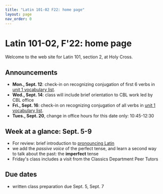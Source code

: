 ```yaml
---
title: "Latin 101-02 F22: home page"
layout: page
nav_order: 0
---
```



# Latin 101-02, F'22: home page

Welcome to the web site for Latin 101, section 2, at Holy Cross.

## Announcements

- **Mon., Sept. 12**: check-in on recognizing conjugation of first 6 verbs in [unit 1 vocabulary list](./modules/unit1/vocab1/).
- **Wed., Sept. 14**: class will include brief orientation to CBL work led by CBL office
- **Fri., Sept. 16**: check-in on recognizing conjugation of all verbs in [unit 1 vocabulary list](./modules/unit1/vocab1/).
- **Tues., Sept. 20**, change in office hours for this date only: 10:45-12:30




## Week at a glance: Sept. 5-9



- For review: brief introduction to [pronouncing Latin](https://lingualatina.github.io/textbook/preliminaries/)
- we add the *passive voice* of the perfect tense, and learn a second way to talk about the past:  the **imperfect** tense
- Friday's class includes a visit from the Classics Department Peer Tutors

## Due dates

- written class preparation due Sept. 5, Sept. 7